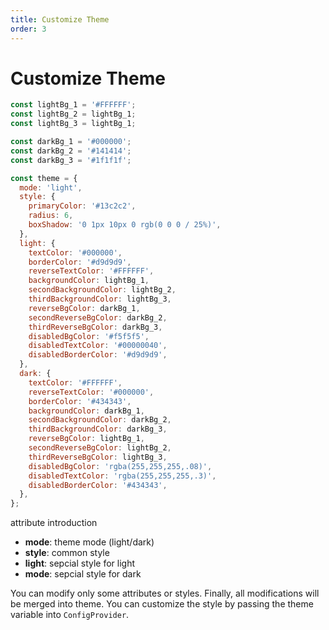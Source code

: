 ```yaml
---
title: Customize Theme
order: 3
---
```


# Customize Theme

```js | pure
const lightBg_1 = '#FFFFFF';
const lightBg_2 = lightBg_1;
const lightBg_3 = lightBg_1;

const darkBg_1 = '#000000';
const darkBg_2 = '#141414';
const darkBg_3 = '#1f1f1f';

const theme = {
  mode: 'light',
  style: {
    primaryColor: '#13c2c2',
    radius: 6,
    boxShadow: '0 1px 10px 0 rgb(0 0 0 / 25%)',
  },
  light: {
    textColor: '#000000',
    borderColor: '#d9d9d9',
    reverseTextColor: '#FFFFFF',
    backgroundColor: lightBg_1,
    secondBackgroundColor: lightBg_2,
    thirdBackgroundColor: lightBg_3,
    reverseBgColor: darkBg_1,
    secondReverseBgColor: darkBg_2,
    thirdReverseBgColor: darkBg_3,
    disabledBgColor: '#f5f5f5',
    disabledTextColor: '#00000040',
    disabledBorderColor: '#d9d9d9',
  },
  dark: {
    textColor: '#FFFFFF',
    reverseTextColor: '#000000',
    borderColor: '#434343',
    backgroundColor: darkBg_1,
    secondBackgroundColor: darkBg_2,
    thirdBackgroundColor: darkBg_3,
    reverseBgColor: lightBg_1,
    secondReverseBgColor: lightBg_2,
    thirdReverseBgColor: lightBg_3,
    disabledBgColor: 'rgba(255,255,255,.08)',
    disabledTextColor: 'rgba(255,255,255,.3)',
    disabledBorderColor: '#434343',
  },
};
```

attribute introduction

- **mode**: theme mode (light/dark)
- **style**: common style
- **light**: sepcial style for light
- **mode**: sepcial style for dark

You can modify only some attributes or styles. Finally, all modifications will be merged into theme. You can customize the style by passing the theme variable into `ConfigProvider`.
